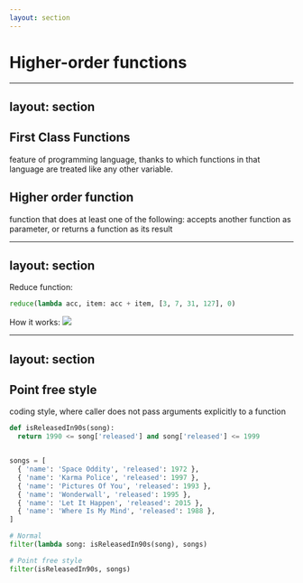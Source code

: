 ```yaml
---
layout: section
---
```


# Higher-order functions

---
layout: section
---

<v-click>

## First Class Functions 

feature of programming language, thanks to which functions in that language are treated like any other variable.

</v-click>

<div class="my-25"></div>

<v-click>

## Higher order function

function that does at least one of the following: accepts another function as parameter, or returns a function as its result

</v-click>


---
layout: section
---

<div class="text-left">
<v-clicks>
<div>
Reduce function:
<div class="grid gap-4 grid-cols-1">

```python
reduce(lambda acc, item: acc + item, [3, 7, 31, 127], 0)
```

</div>
</div>
<div>

How it works:
<img  class="pt-2" src="/assets/reduce.gif"/>

</div>
</v-clicks>
</div>

---
layout: section
---

<v-click>

## Point free style 

coding style, where caller does not pass arguments explicitly to a function

</v-click>
<v-click>
<div class="grid gap-4 grid-cols-1">

```python
def isReleasedIn90s(song):
  return 1990 <= song['released'] and song['released'] <= 1999


songs = [
  { 'name': 'Space Oddity', 'released': 1972 },
  { 'name': 'Karma Police', 'released': 1997 },
  { 'name': 'Pictures Of You', 'released': 1993 },
  { 'name': 'Wonderwall', 'released': 1995 },
  { 'name': 'Let It Happen', 'released': 2015 },
  { 'name': 'Where Is My Mind', 'released': 1988 },
]

# Normal
filter(lambda song: isReleasedIn90s(song), songs)

# Point free style
filter(isReleasedIn90s, songs)
```
</div>
</v-click>
